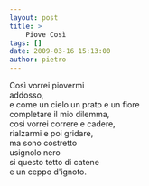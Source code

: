 ```yaml
---
layout: post
title: >
    Piove Così
tags: []
date: 2009-03-16 15:13:00
author: pietro
---
```

Così vorrei piovermi<br/>addosso,<br/>e come un cielo un prato e un fiore<br/>completare il mio dilemma,<br/>così vorrei correre e cadere,<br/>rialzarmi e poi gridare,<br/>ma sono costretto<br/>usignolo nero<br/>si questo tetto di catene<br/>e un ceppo d'ignoto.
